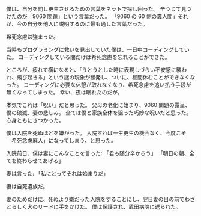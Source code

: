 僕は、自分を罰し更生させるための言葉をネットで探し回った。
辛うじて見つけたのが「9060 問題」という言葉だった。
「9060 の 60 側の糞人間」それが、今の自分を他人に説明するのに最も適した言葉だった。

希死念慮は強まった。

当時もプログラミングに救いを見出していた僕は、一日中コーディングしていた。
コーディングしている間だけは希死念慮を忘れることができた。

ところが、疲れて横になると、「うとうとした時に表現しづらい不安感に襲われ、飛び起きる」という謎の現象が頻発し、ついに、昼間休むことができなくなった。
コーディングに必要な休憩が取れなくなり、希死念慮を追い払う手段が無くなってしまった。
幸い、夜は眠れたのだが。

本気でこれは「呪い」だと思った。
父母の老化に始まり、9060 問題の露呈、僕の破滅、妻の悲しみ。
全ては僕と家族全体を狙った巧妙な呪いだと思った。
心身ともにきつかった。

僕は入院を死ぬほどを嫌がった。
入院すれば一生更生の機会なく、今度こそ「希死念慮廃人」になってしまう、と思った。

入院前日、僕は妻にこんなことを言った:
「君も随分辛かろう」
「明日の朝、全てを終わらせてあげる」

妻は言った:
「私にとってそれは始まりだ」

妻は自死遺族だ。

妻のためだけに、死ぬより嫌だった入院をすることにし、翌日妻の目の前でわざとらしく犬のリードに手をかけた。
僕は保護され、武田病院に送られた。
